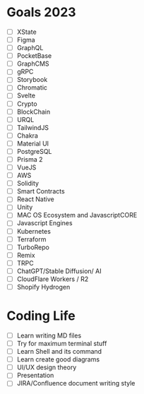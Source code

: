 # Goals 2023
- [ ] XState
- [ ] Figma
- [ ] GraphQL
- [ ] PocketBase
- [ ] GraphCMS
- [ ] gRPC
- [ ] Storybook
- [ ] Chromatic
- [ ] Svelte
- [ ] Crypto
- [ ] BlockChain
- [ ] URQL
- [ ] TailwindJS
- [ ] Chakra
- [ ] Material UI
- [ ] PostgreSQL
- [ ] Prisma 2
- [ ] VueJS
- [ ] AWS
- [ ] Solidity
- [ ] Smart Contracts
- [ ] React Native
- [ ] Unity
- [ ] MAC OS Ecosystem and JavascriptCORE
- [ ] Javascript Engines
- [ ] Kubernetes
- [ ] Terraform
- [ ] TurboRepo
- [ ] Remix
- [ ] TRPC
- [ ] ChatGPT/Stable Diffusion/ AI
- [ ] CloudFlare Workers / R2
- [ ] Shopify Hydrogen

# Coding Life
-	[ ]  Learn writing MD files
-   [ ]  Try for maximum terminal stuff
-   [ ]  Learn Shell and its command
-   [ ]  Learn create good diagrams 
-   [ ]  UI/UX design theory
-   [ ]  Presentation
-   [ ]  JIRA/Confluence document writing style